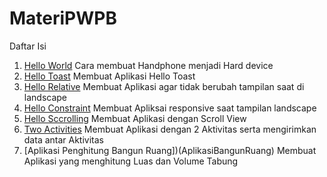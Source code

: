 # MateriPWPB
 
Daftar Isi
1. [Hello World](HelloWorld) Cara membuat Handphone menjadi Hard device
2. [Hello Toast](AlanAplication1) Membuat Aplikasi Hello Toast
3. [Hello Relative](AlanHelloRelative) Membuat Aplikasi agar tidak berubah tampilan saat di landscape
4. [Hello Constraint](HelloConstraint) Membuat Apliksai responsive saat tampilan landscape
5. [Hello Sccrolling](AlanScrolling2) Membuat Aplikasi dengan Scroll View
6. [Two Activities](AlanTwoActivities) Membuat Aplikasi dengan 2 Aktivitas serta mengirimkan data antar Aktivitas
7. [Aplikasi Penghitung Bangun Ruang])(AplikasiBangunRuang) Membuat Aplikasi yang menghitung Luas dan Volume Tabung

